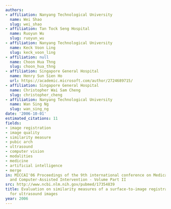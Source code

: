 ```yaml
---
authors:
- affiliation: Nanyang Technological University
  name: Wei Shao
  slug: wei_shao
- affiliation: Tan Tock Seng Hospital
  name: Ruoyun Wu
  slug: ruoyun_wu
- affiliation: Nanyang Technological University
  name: Keck Voon Ling
  slug: keck_voon_ling
- affiliation: null
  name: Choon Hua Thng
  slug: choon_hua_thng
- affiliation: Singapore General Hospital
  name: Henry Sun Sien Ho
  url: https://academic.microsoft.com/author/2724689715/
- affiliation: Singapore General Hospital
  name: Christopher Wai Sam Cheng
  slug: christopher_cheng
- affiliation: Nanyang Technological University
  name: Wan Sing Ng
  slug: wan_sing_ng
date: '2006-10-01'
estimated_citations: 11
fields:
- image registration
- image quality
- similarity measure
- pubic arch
- ultrasound
- computer vision
- modalities
- medicine
- artificial intelligence
- merge
in: MICCAI'06 Proceedings of the 9th international conference on Medical Image Computing
  and Computer-Assisted Intervention - Volume Part II
src: http://www.ncbi.nlm.nih.gov/pubmed/17354839
title: Evaluation on similarity measures of a surface-to-image registration technique
  for ultrasound images
year: 2006
---
```

